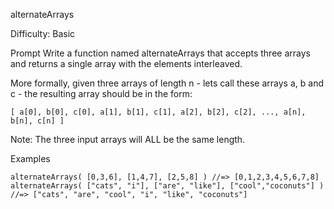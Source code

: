 alternateArrays

Difficulty: Basic

Prompt
Write a function named alternateArrays that accepts three arrays and returns a single array with the elements interleaved.

More formally, given three arrays of length n - lets call these arrays a, b and c - the resulting array should be in the form:

```
[ a[0], b[0], c[0], a[1], b[1], c[1], a[2], b[2], c[2], ..., a[n], b[n], c[n] ]
```

Note: The three input arrays will ALL be the same length.

Examples

```
alternateArrays( [0,3,6], [1,4,7], [2,5,8] ) //=> [0,1,2,3,4,5,6,7,8]
alternateArrays( ["cats", "i"], ["are", "like"], ["cool","coconuts"] ) //=> ["cats", "are", "cool", "i", "like", "coconuts"]
```
